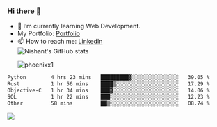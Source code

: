 ### Hi there 👋

<!--
**phoenixx1/phoenixx1** is a ✨ _special_ ✨ repository because its `README.md` (this file) appears on your GitHub profile.

Here are some ideas to get you started:

- 🔭 I’m currently working on ...
- 🌱 I’m currently learning ...
- 👯 I’m looking to collaborate on ...
- 🤔 I’m looking for help with ...
- 💬 Ask me about ...
- 📫 How to reach me: ...
- 😄 Pronouns: ...
- ⚡ Fun fact: ...
-->
- 🌱 I’m currently learning Web Development.
- My Portfolio: [Portfolio](https://phoenixx1.github.io/)
- 📫 How to reach me: [LinkedIn](https://www.linkedin.com/in/nishant-saxena-2609/)  
![Nishant's GitHub stats](https://github-readme-stats.vercel.app/api?username=phoenixx1&count_private=true)<p><img align="center" src="https://github-readme-streak-stats.herokuapp.com/?user=phoenixx1&" alt="phoenixx1" /></p>  
<!--START_SECTION:waka-->

```txt
Python        4 hrs 23 mins   █████████▓░░░░░░░░░░░░░░░   39.05 %
Rust          1 hr 56 mins    ████▒░░░░░░░░░░░░░░░░░░░░   17.29 %
Objective-C   1 hr 34 mins    ███▓░░░░░░░░░░░░░░░░░░░░░   14.06 %
SQL           1 hr 22 mins    ███░░░░░░░░░░░░░░░░░░░░░░   12.23 %
Other         58 mins         ██▒░░░░░░░░░░░░░░░░░░░░░░   08.74 %
```

<!--END_SECTION:waka-->

![](https://komarev.com/ghpvc/?username=phoenixx1&style=plastic)

<!-- ![Visitor Count](https://profile-counter.glitch.me/phoenixx1/count.svg) -->
